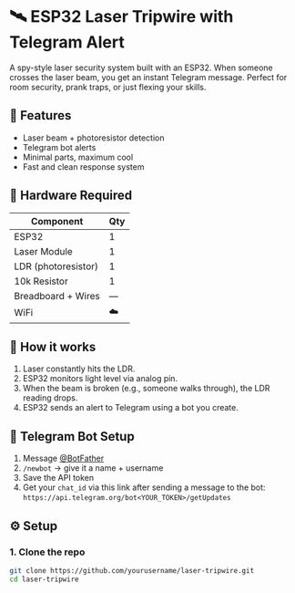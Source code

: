 # 🛰️ ESP32 Laser Tripwire with Telegram Alert

A spy-style laser security system built with an ESP32. When someone crosses the laser beam, you get an instant Telegram message. Perfect for room security, prank traps, or just flexing your skills.

## 🚀 Features

- Laser beam + photoresistor detection
- Telegram bot alerts
- Minimal parts, maximum cool
- Fast and clean response system

## 🧰 Hardware Required

| Component         | Qty |
|------------------|-----|
| ESP32             | 1   |
| Laser Module      | 1   |
| LDR (photoresistor)| 1   |
| 10k Resistor      | 1   |
| Breadboard + Wires| —   |
| WiFi              | ☁️  |

## 🧠 How it works

1. Laser constantly hits the LDR.
2. ESP32 monitors light level via analog pin.
3. When the beam is broken (e.g., someone walks through), the LDR reading drops.
4. ESP32 sends an alert to Telegram using a bot you create.

## 📡 Telegram Bot Setup

1. Message [@BotFather](https://t.me/BotFather)
2. `/newbot` → give it a name + username
3. Save the API token
4. Get your `chat_id` via this link after sending a message to the bot:  
   `https://api.telegram.org/bot<YOUR_TOKEN>/getUpdates`

## ⚙️ Setup

### 1. Clone the repo

```bash
git clone https://github.com/yourusername/laser-tripwire.git
cd laser-tripwire
